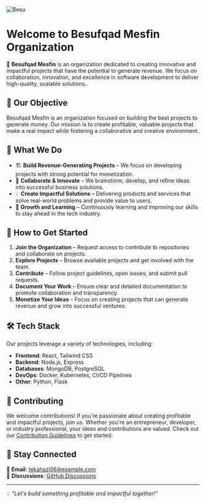 ![Besu](https://github.com/user-attachments/assets/f61e3fd2-d042-4f95-9e47-4af24bff8aa1)

# Welcome to Besufqad Mesfin Organization

🚀 **Besufqad Mesfin** is an organization dedicated to creating innovative and impactful projects that have the potential to generate revenue. We focus on collaboration, innovation, and excellence in software development to deliver high-quality, scalable solutions.

## 🎯 Our Objective
Besufqad Mesfin is an organization focused on building the best projects to generate money. Our mission is to create profitable, valuable projects that make a real impact while fostering a collaborative and creative environment.

## 📂 What We Do
- 🏗️ **Build Revenue-Generating Projects** – We focus on developing projects with strong potential for monetization.
- 🤝 **Collaborate & Innovate** – We brainstorm, develop, and refine ideas into successful business solutions.
- 💡 **Create Impactful Solutions** – Delivering products and services that solve real-world problems and provide value to users.
- 🌱 **Growth and Learning** – Continuously learning and improving our skills to stay ahead in the tech industry.

## 📌 How to Get Started
1. **Join the Organization** – Request access to contribute to repositories and collaborate on projects.
2. **Explore Projects** – Browse available projects and get involved with the team.
3. **Contribute** – Follow project guidelines, open issues, and submit pull requests.
4. **Document Your Work** – Ensure clear and detailed documentation to promote collaboration and transparency.
5. **Monetize Your Ideas** – Focus on creating projects that can generate revenue and grow into successful ventures.

## 🛠️ Tech Stack
Our projects leverage a variety of technologies, including:
- **Frontend**: React, Tailwind CSS
- **Backend**: Node.js, Express
- **Databases**: MongoDB, PostgreSQL
- **DevOps**: Docker, Kubernetes, CI/CD Pipelines
- **Other**: Python, Flask

## 🤝 Contributing
We welcome contributions! If you're passionate about creating profitable and impactful projects, join us. Whether you're an entrepreneur, developer, or industry professional, your ideas and contributions are valued. Check out our [Contribution Guidelines](#) to get started.

## 📢 Stay Connected
📧 **Email**: [tekahazi06@example.com](mailto:tekahazi06@example.com)  
💬 **Discussions**: [GitHub Discussions](https://github.com/orgs/Besufqad-Mesfin/discussions)  

---

💡 *"Let's build something profitable and impactful together!"*
